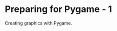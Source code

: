Preparing for Pygame - 1
========================================================
Creating graphics with Pygame.
